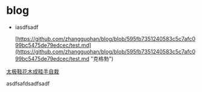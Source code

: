 # blog

* iasdfsadf
  
  
  [https://github.com/zhangguohan/blog/blob/595fb7351240583c5c7afc099bc5475de79edcec/test.md](https://github.com/zhangguohan/blog/blob/595fb7351240583c5c7afc099bc5475de79edcec/test.md "克格勃")

[太极鞋花木成畦手自栽](https://github.com/zhangguohan/blog/blob/595fb7351240583c5c7afc099bc5475de79edcec/test.md)


asdfsafdsadfsadf